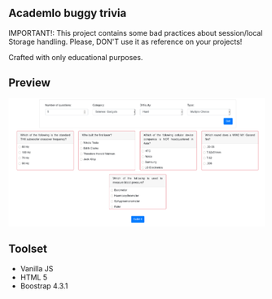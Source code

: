 Academlo buggy trivia
--
IMPORTANT!: This project contains some bad practices about session/local Storage handling. Please, DON'T use it as reference on your projects!

Crafted with only educational purposes.

Preview
--
![Preview](./assets/img/preview.png)

Toolset
--
- Vanilla JS
- HTML 5
- Boostrap 4.3.1
